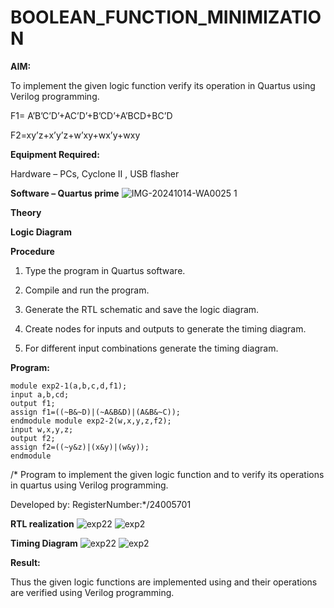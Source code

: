 # BOOLEAN_FUNCTION_MINIMIZATION

**AIM:**

To implement the given logic function verify its operation in Quartus using Verilog programming.

F1= A’B’C’D’+AC’D’+B’CD’+A’BCD+BC’D 

F2=xy’z+x’y’z+w’xy+wx’y+wxy

**Equipment Required:**

Hardware – PCs, Cyclone II , USB flasher

**Software – Quartus prime**
![IMG-20241014-WA0025 1](https://github.com/user-attachments/assets/7937c32c-6c5b-4be0-bf28-d48d2af093a1)

**Theory**

**Logic Diagram**

**Procedure**

1.	Type the program in Quartus software.

2.	Compile and run the program.

3.	Generate the RTL schematic and save the logic diagram.

4.	Create nodes for inputs and outputs to generate the timing diagram.

5.	For different input combinations generate the timing diagram.


**Program:**
```
module exp2-1(a,b,c,d,f1);
input a,b,cd;
output f1;
assign f1=((~B&~D)|(~A&B&D)|(A&B&~C));
endmodule module exp2-2(w,x,y,z,f2);
input w,x,y,z;
output f2;
assign f2=((~y&z)|(x&y)|(w&y));
endmodule
```
 /* Program to implement the given logic function and to verify its operations in quartus using Verilog programming.

Developed by: RegisterNumber:*/24005701


**RTL realization**
![exp22](https://github.com/user-attachments/assets/95bb2340-574f-41a7-b427-548a1ba24d6a)
![exp2](https://github.com/user-attachments/assets/6cbb5afe-2e54-4d6f-ba57-850922302fa0)


**Timing Diagram**
![exp22](https://github.com/user-attachments/assets/319ed8da-1018-4745-83d7-28b7189ae155)
![exp2](https://github.com/user-attachments/assets/ffe6d8e8-58a1-4929-b0af-206e67a98e0e)

**Result:**

Thus the given logic functions are implemented using and their operations are verified using Verilog programming.

